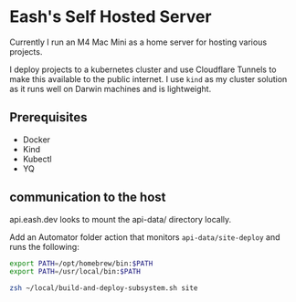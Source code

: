 # Eash's Self Hosted Server

Currently I run an M4 Mac Mini as a home server for hosting various projects.

I deploy projects to a kubernetes cluster and use Cloudflare Tunnels to make this available to the public internet. I use `kind` as my cluster solution as it runs well on Darwin machines and is lightweight.


## Prerequisites

- Docker
- Kind
- Kubectl
- YQ


## communication to the host

api.eash.dev looks to mount the api-data/ directory locally.

Add an Automator folder action that monitors `api-data/site-deploy` and runs the following:

```zsh
export PATH=/opt/homebrew/bin:$PATH
export PATH=/usr/local/bin:$PATH

zsh ~/local/build-and-deploy-subsystem.sh site
```